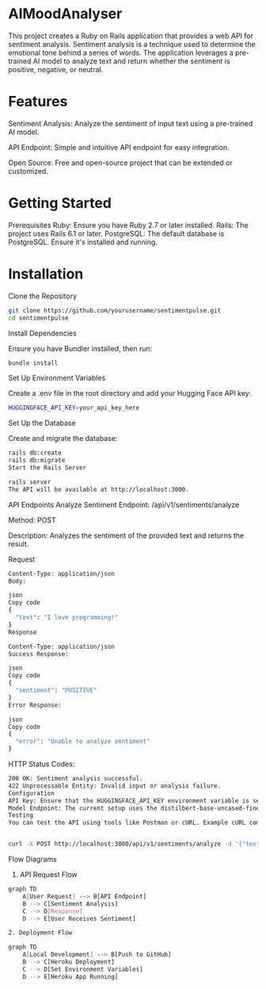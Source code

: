 # AIMoodAnalyser
This project creates a Ruby on Rails application that provides a web API for sentiment analysis. Sentiment analysis is a technique used to determine the emotional tone behind a series of words. The application leverages a pre-trained AI model to analyze text and return whether the sentiment is positive, negative, or neutral.

# Features
Sentiment Analysis: Analyze the sentiment of input text using a pre-trained AI model.

API Endpoint: Simple and intuitive API endpoint for easy integration.

Open Source: Free and open-source project that can be extended or customized.

# Getting Started
Prerequisites
Ruby: Ensure you have Ruby 2.7 or later installed.
Rails: The project uses Rails 6.1 or later.
PostgreSQL: The default database is PostgreSQL. Ensure it's installed and running.

# Installation
Clone the Repository

```bash
git clone https://github.com/yourusername/sentimentpulse.git
cd sentimentpulse
```
Install Dependencies

Ensure you have Bundler installed, then run:

```bash
bundle install
```
Set Up Environment Variables

Create a .env file in the root directory and add your Hugging Face API key:

```bash
HUGGINGFACE_API_KEY=your_api_key_here
```
Set Up the Database

Create and migrate the database:

```bash
rails db:create
rails db:migrate
Start the Rails Server
```

```bash
rails server
The API will be available at http://localhost:3000.
```

API Endpoints
Analyze Sentiment
Endpoint: /api/v1/sentiments/analyze

Method: POST

Description: Analyzes the sentiment of the provided text and returns the result.

Request
```bash
Content-Type: application/json
Body:

json
Copy code
{
  "text": "I love programming!"
}
Response

Content-Type: application/json
Success Response:

json
Copy code
{
  "sentiment": "POSITIVE"
}
Error Response:

json
Copy code
{
  "error": "Unable to analyze sentiment"
}
```
HTTP Status Codes:
```bash
200 OK: Sentiment analysis successful.
422 Unprocessable Entity: Invalid input or analysis failure.
Configuration
API Key: Ensure that the HUGGINGFACE_API_KEY environment variable is set with a valid Hugging Face API key.
Model Endpoint: The current setup uses the distilbert-base-uncased-finetuned-sst-2-english model. You can change this by modifying the endpoint URL in app/controllers/sentiments_controller.rb.
Testing
You can test the API using tools like Postman or cURL. Example cURL command:
```
```bash

curl -X POST http://localhost:3000/api/v1/sentiments/analyze -d '{"text":"I love programming!"}' -H "Content-Type: application/json"
```

Flow Diagrams
1. API Request Flow

```bash
graph TD
    A[User Request] --> B[API Endpoint]
    B --> C[Sentiment Analysis]
    C --> D[Response]
    D --> E[User Receives Sentiment]
```

```bash
2. Deployment Flow

graph TD
    A[Local Development] --> B[Push to GitHub]
    B --> C[Heroku Deployment]
    C --> D[Set Environment Variables]
    D --> E[Heroku App Running]

```